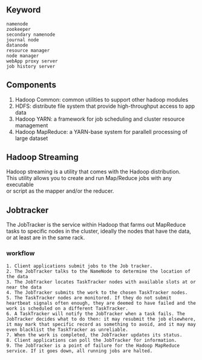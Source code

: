## Keyword
```
namenode
zookeeper
secondary namenode
journal node
datanode
resource manager
node manager
webApp proxy server
job history server
```

## Components
1. Hadoop Common: common utilities to support other hadoop modules
2. HDFS: distribute file system that provide high-throughput access to app data
3. Hadoop YARN: a framework for job scheduling and cluster resource management
4. Hadoop MapReduce: a YARN-base system for parallell processing of large dataset


## Hadoop Streaming
Hadoop streaming is a utility that comes with the Hadoop distribution.   
This utility allows you to create and run Map/Reduce jobs with any executable  
or script as the mapper and/or the reducer.


## Jobtracker
The JobTracker is the service within Hadoop that farms out MapReduce tasks to specific nodes in the cluster, ideally the nodes that have the data, or at least are in the same rack.

### workflow
```
1. Client applications submit jobs to the Job tracker.
2. The JobTracker talks to the NameNode to determine the location of the data
3. The JobTracker locates TaskTracker nodes with available slots at or near the data
4. The JobTracker submits the work to the chosen TaskTracker nodes.
5. The TaskTracker nodes are monitored. If they do not submit heartbeat signals often enough, they are deemed to have failed and the work is scheduled on a different TaskTracker.
6. A TaskTracker will notify the JobTracker when a task fails. The JobTracker decides what to do then: it may resubmit the job elsewhere, it may mark that specific record as something to avoid, and it may may even blacklist the TaskTracker as unreliable.
7. When the work is completed, the JobTracker updates its status.
8. Client applications can poll the JobTracker for information.
9. The JobTracker is a point of failure for the Hadoop MapReduce service. If it goes down, all running jobs are halted.
```
